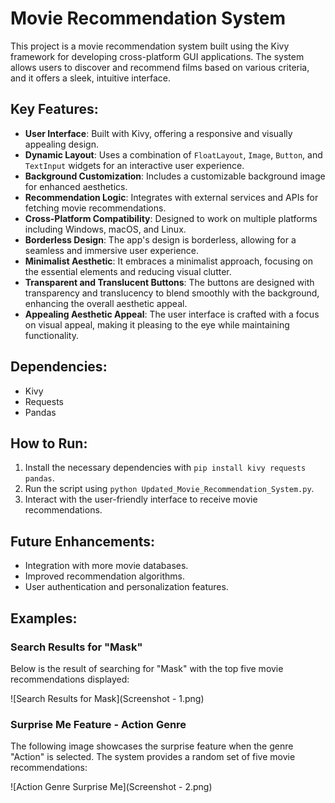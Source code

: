 
# Movie Recommendation System

This project is a movie recommendation system built using the Kivy framework for developing cross-platform GUI applications. The system allows users to discover and recommend films based on various criteria, and it offers a sleek, intuitive interface.

## Key Features:
- **User Interface**: Built with Kivy, offering a responsive and visually appealing design.
- **Dynamic Layout**: Uses a combination of `FloatLayout`, `Image`, `Button`, and `TextInput` widgets for an interactive user experience.
- **Background Customization**: Includes a customizable background image for enhanced aesthetics.
- **Recommendation Logic**: Integrates with external services and APIs for fetching movie recommendations.
- **Cross-Platform Compatibility**: Designed to work on multiple platforms including Windows, macOS, and Linux.
- **Borderless Design**: The app's design is borderless, allowing for a seamless and immersive user experience.
- **Minimalist Aesthetic**: It embraces a minimalist approach, focusing on the essential elements and reducing visual clutter.
- **Transparent and Translucent Buttons**: The buttons are designed with transparency and translucency to blend smoothly with the background, enhancing the overall aesthetic appeal.
- **Appealing Aesthetic Appeal**: The user interface is crafted with a focus on visual appeal, making it pleasing to the eye while maintaining functionality.

## Dependencies:
- Kivy
- Requests
- Pandas

## How to Run:
1. Install the necessary dependencies with `pip install kivy requests pandas`.
2. Run the script using `python Updated_Movie_Recommendation_System.py`.
3. Interact with the user-friendly interface to receive movie recommendations.

## Future Enhancements:
- Integration with more movie databases.
- Improved recommendation algorithms.
- User authentication and personalization features.

## Examples:
### Search Results for "Mask"
Below is the result of searching for "Mask" with the top five movie recommendations displayed:

![Search Results for Mask](Screenshot - 1.png)

### Surprise Me Feature - Action Genre
The following image showcases the surprise feature when the genre "Action" is selected. The system provides a random set of five movie recommendations:

![Action Genre Surprise Me](Screenshot - 2.png)
